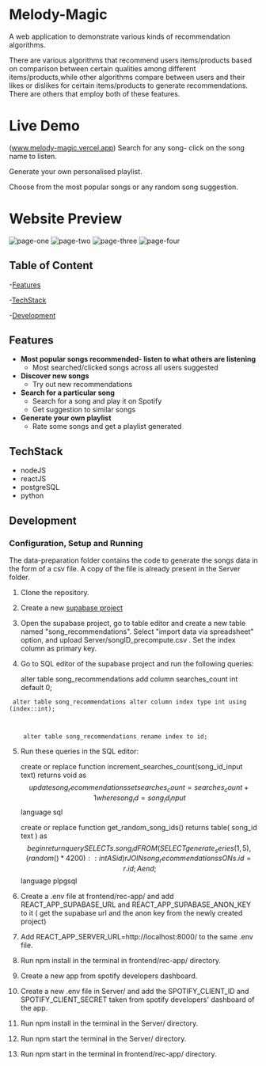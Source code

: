 # Melody-Magic
A web application to demonstrate various kinds of recommendation algorithms. 

There are various algorithms that recommend users items/products based on comparison between certain 
qualities among different items/products,while other algorithms compare between users and their likes 
or dislikes for certain items/products to generate recommendations. There are others that employ both of these features.

# Live Demo
(www.melody-magic.vercel.app)
Search for any song- click on the song name to listen.

Generate your own personalised playlist.

Choose from the most popular songs or any random song suggestion. 

# Website Preview
![page-one](https://user-images.githubusercontent.com/71892789/170827537-f0f7a451-4ae0-4c98-94c7-7b4ac24c41c9.jpg)
![page-two](https://user-images.githubusercontent.com/71892789/170827590-cf0dd531-dad2-461f-84d1-8ef3000ae6e2.jpg)
![page-three](https://user-images.githubusercontent.com/71892789/170827601-56ca85b7-0bea-412a-9054-7c9c13db2b2f.jpg)
![page-four](https://user-images.githubusercontent.com/71892789/170827607-3b341d31-e877-4b61-b2bd-c914f2d987cd.jpg)

## Table of Content
  -[Features](#features)

-[TechStack](#techstack)

-[Development](#development)
## Features
- **Most popular songs recommended- listen to what others are listening**
  - Most searched/clicked songs across all users suggested
- **Discover new songs**
  - Try out new recommendations
- **Search for a particular song**
  - Search for a song and play it on Spotify
  - Get suggestion to similar songs
- **Generate your own playlist**
  - Rate some songs and get a playlist generated
 
 ## TechStack
   - nodeJS
   - reactJS
   - postgreSQL
   - python
 
 ## Development
 ### Configuration, Setup and Running 
  
   The data-preparation folder contains the code to generate the songs data in the form of a csv file. A copy of the file is already present in the Server folder.
   
   1. Clone the repository.
   2. Create a new [supabase project](https://supabase.com/)
   3. Open the supabase project, go to table editor and create a new table named "song_recommendations". Select "import data via spreadsheet" option, and upload Server/songID_precompute.csv . Set the index column as primary key.
   4. Go to SQL editor of the supabase project and run the following queries:
   
       alter table song_recommendations add column searches_count int default 0;

 
     alter table song_recommendations alter column index type int using (index::int);

    
   
        alter table song_recommendations rename index to id;

    
 5. Run these queries in the SQL editor:
    
    create or replace function increment_searches_count(song_id_input text) returns void as 
  $$
  update song_recommendations
  set searches_count = searches_count + 1
  where song_id = song_id_input
  $$
  language sql
    

    
    create or replace function get_random_song_ids() returns table(
  song_id text
) as
$$
begin 
  return query SELECT s.song_id
  FROM (
    SELECT generate_series(1,5), (random()*4200):: int AS id
  ) r
  JOIN song_recommendations s
  ON s.id = r.id;A
  end;
  $$
  language plpgsql
 
 
 6. Create a .env file at frontend/rec-app/ and add REACT_APP_SUPABASE_URL and REACT_APP_SUPABASE_ANON_KEY to it ( get the supabase url and the anon key
    from the newly created project)
 7. Add REACT_APP_SERVER_URL=http://localhost:8000/ to the same .env file.
 8. Run npm install in the terminal in frontend/rec-app/ directory.
 9. Create a new app from spotify developers dashboard.
 10. Create a new .env file in Server/ and add the SPOTIFY_CLIENT_ID and SPOTIFY_CLIENT_SECRET taken from spotify developers' dashboard of the app.
 11. Run npm install in the terminal in the Server/ directory.
 12. Run npm start the terminal in the Server/ directory.
 13. Run npm start in the terminal in frontend/rec-app/ directory.
  

